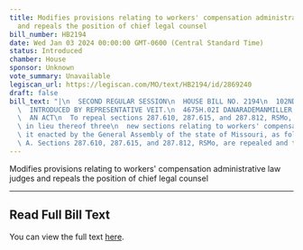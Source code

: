 ```yaml
---
title: Modifies provisions relating to workers' compensation administrative law judges
  and repeals the position of chief legal counsel
bill_number: HB2194
date: Wed Jan 03 2024 00:00:00 GMT-0600 (Central Standard Time)
status: Introduced
chamber: House
sponsor: Unknown
vote_summary: Unavailable
legiscan_url: https://legiscan.com/MO/text/HB2194/id/2869240
draft: false
bill_text: "|\n  SECOND REGULAR SESSION\n  HOUSE BILL NO. 2194\n  102ND GENERAL ASSEMBLY\n\
  \  INTRODUCED BY REPRESENTATIVE VEIT.\n  4675H.02I DANARADEMANMILLER,ChiefClerk\n\
  \  AN ACT\n  To repeal sections 287.610, 287.615, and 287.812, RSMo, and to enact\
  \ in lieu thereof three\n  new sections relating to workers' compensation.\n  Be\
  \ it enacted by the General Assembly of the state of Missouri, as follows:\n  Section\
  \ A. Sections 287.610, 287.615, and 287.812, RSMo, are repealed and three"
---
```

Modifies provisions relating to workers' compensation administrative law judges and repeals the position of chief legal counsel

---

## Read Full Bill Text

You can view the full text [here](https://legiscan.com/MO/text/HB2194/id/2869240).
